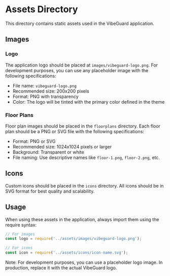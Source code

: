 # Assets Directory

This directory contains static assets used in the VibeGuard application.

## Images

### Logo
The application logo should be placed at `images/vibeguard-logo.png`. For development purposes, you can use any placeholder image with the following specifications:

- File name: `vibeguard-logo.png`
- Recommended size: 200x200 pixels
- Format: PNG with transparency
- Color: The logo will be tinted with the primary color defined in the theme

### Floor Plans
Floor plan images should be placed in the `floorplans` directory. Each floor plan should be a PNG or SVG file with the following specifications:

- Format: PNG or SVG
- Recommended size: 1024x1024 pixels or larger
- Background: Transparent or white
- File naming: Use descriptive names like `floor-1.png`, `floor-2.png`, etc.

## Icons
Custom icons should be placed in the `icons` directory. All icons should be in SVG format for best quality and scalability.

## Usage
When using these assets in the application, always import them using the require syntax:

```typescript
// For images
const logo = require('../assets/images/vibeguard-logo.png');

// For icons
const icon = require('../assets/icons/icon-name.svg');
```

Note: For development purposes, you can use a placeholder logo image. In production, replace it with the actual VibeGuard logo. 